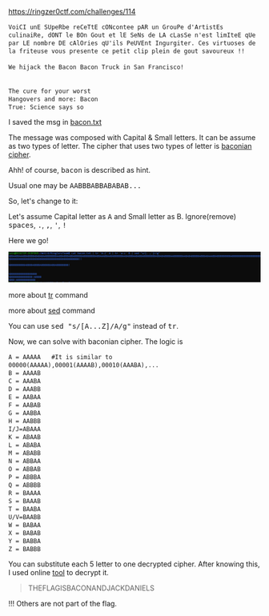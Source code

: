 https://ringzer0ctf.com/challenges/114

```
VoiCI unE SUpeRbe reCeTtE cONcontee pAR un GrouPe d'ArtistEs culinaiRe, dONT le BOn Gout et lE SeNs de LA cLasSe n'est limIteE qUe par LE nombre DE cAlOries qU'ils PeUVEnt Ingurgiter. Ces virtuoses de la friteuse vous presente ce petit clip plein de gout savoureux !!

We hijack the Bacon Bacon Truck in San Francisco!


The cure for your worst
Hangovers and more: Bacon
True: Science says so
```
I saved the msg in [bacon.txt](Resources/bacon.txt)

The message was composed with Capital & Small letters. It can be assume as two types of letter. The cipher that uses two types of letter is [baconian cipher](http://practicalcryptography.com/ciphers/baconian-cipher/).

Ahh! of course, <tt>bacon</tt> is described as hint.

Usual one may be <tt>AABBBABBABABAB...</tt>

So, let's change to it:

Let's assume Capital letter as <tt>A</tt> and Small letter as </tt>B</tt>. Ignore(remove) <tt>spaces</tt>, <tt>.</tt>, <tt>,</tt>, <tt>'</tt>, <tt>!</tt>

Here we go!

![bacon](Resources/Bacon.png)

more about [tr](https://www.geeksforgeeks.org/tr-command-in-unix-linux-with-examples/) command

more about [sed](https://www.geeksforgeeks.org/sed-command-in-linux-unix-with-examples/) command

You can use <tt>sed "s/[A...Z]/A/g"</tt> instead of <tt>tr</tt>.

Now, we can solve with baconian cipher. The logic is
```
A = AAAAA   #It is similar to 00000(AAAAA),00001(AAAAB),00010(AAABA),...
B = AAAAB
C = AAABA
D = AAABB
E = AABAA
F = AABAB
G = AABBA
H = AABBB
I/J=ABAAA
K = ABAAB
L = ABABA
M = ABABB
N = ABBAA
O = ABBAB
P = ABBBA
Q = ABBBB
R = BAAAA
S = BAAAB
T = BAABA
U/V=BAABB
W = BABAA
X = BABAB
Y = BABBA
Z = BABBB
```

You can substitute each 5 letter to one decrypted cipher.
After knowing this, I used online [tool](https://www.dcode.fr/bacon-cipher) to decrypt it.

>THEFLAGISBACONANDJACKDANIELS

!!! Others are not part of the flag.

